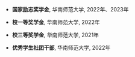 - **国家励志奖学金**, 华南师范大学, 2022年、2023年  

- **校一等奖学金**, 华南师范大学, 2022年  

- **校三等奖学金**, 华南师范大学, 2021年  

- **优秀学生社团干部**, 华南师范大学, 2022年